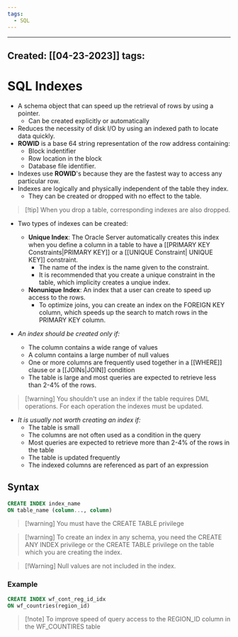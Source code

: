 ```yaml
---
tags:
  - SQL
---
```


---
Created: [[04-23-2023]]
tags: 
---
# SQL Indexes
- A schema object that can speed up the retrieval of rows by using a pointer.
	- Can be created explicitly or automatically
- Reduces the necessity of disk I/O by using an indexed path to locate data quickly.
- **ROWID** is a base 64 string representation of the row address containing:
	- Block indentifier
	- Row location in the block
	- Database file identifier.
- Indexes use **ROWID**'s because they are the fastest way to access any particular row.
- Indexes are logically and physically independent of the table they index.
	- They can be created or dropped with no effect to the table.

>[!tip] When you drop a table, corresponding indexes are also dropped.

- Two types of indexes can be created:
	- **Unique Index**: The Oracle Server automatically creates this index when you define a column in a table to have a [[PRIMARY KEY Constraints|PRIMARY KEY]] or a [[UNIQUE Constraint| UNIQUE KEY]] constraint.
		- The name of the index is the name given to the constraint.
		- It is recommended that you create a unique constraint in the table, which implicity creates a unqiue index.
	- **Nonunique Index**: An index that a user can create to speed up access to the rows.
		- To optimize joins, you can create an index on the FOREIGN KEY column, which speeds up the search to match rows in the PRIMARY KEY column.

- *An index should be created only if:*
	- The column contains a wide range of values
	- A column contains a large number of null values
	- One or more columns are frequently used together in a [[WHERE]] clause or a [[JOINs|JOIN]] condition
	- The table is large and most queries are expected to retrieve less than 2-4% of the rows.

>[!warning] You shouldn't use an index if the table requires DML operations. For each operation the indexes must be updated.

- *It is usually not worth creating an index if:*
	- The table is small
	- The columns are not often used as a condition in the query
	- Most queries are expected to retrieve more than 2-4% of the rows in the table
	- The table is updated frequently
	- The indexed columns are referenced as part of an expression

##  Syntax
```SQL
CREATE INDEX index_name
ON table_name (column..., column)
```

>[!warning] You must have the CREATE TABLE privilege

>[!warning] To create an index in any schema, you need the CREATE ANY INDEX privilege or the CREATE TABLE privilege on the table which you are creating the index.

>[!Warning] Null values are not included in the index.

### Example
```SQL
CREATE INDEX wf_cont_reg_id_idx
ON wf_countries(region_id)
```
>[!note] To improve speed of query access to the REGION_ID column in the WF_COUNTIRES table


